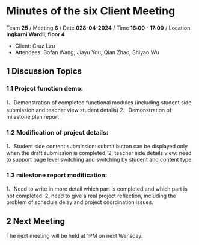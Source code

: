 # Minutes of the six Client Meeting

Team **25** / Meeting **6** / Date **028-04-2024** / Time **16:00 - 17:00** / Location **Ingkarni Wardli, floor 4**

- Client: Cruz Lzu
- Attendees: Bofan Wang; Jiayu You; Qian Zhao; Shiyao Wu

## 1 Discussion Topics

### 1.1  Project function demo:
1、Demonstration of completed functional modules (including student side submission and teacher view student details)
2、Demonstration of milestone plan report

### 1.2 Modification of project details:
1、Student side content submission: submit button can be displayed only when the draft submission is completed.
2, teacher side details view: need to support page level switching and switching by student and content type.


### 1.3 milestone report modification:
1、Need to write in more detail which part is completed and which part is not completed.
2, need to give a real project reflection, including the problem of schedule delay and project coordination issues.


## 2 Next Meeting
The next meeting will be held at 1PM on next Wensday.








 
